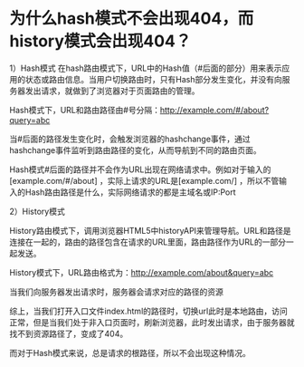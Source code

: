 # 为什么hash模式不会出现404，而history模式会出现404？

1）Hash模式
在hash路由模式下，URL中的Hash值（#后面的部分）用来表示应用的状态或路由信息。当用户切换路由时，只有Hash部分发生变化，并没有向服务器发出请求，就做到了浏览器对于页面路由的管理。

Hash模式下，URL和路由路径由#号分隔：http://example.com/#/about?query=abc

当#后面的路径发生变化时，会触发浏览器的hashchange事件，通过hashchange事件监听到路由路径的变化，从而导航到不同的路由页面。

Hash模式#后面的路径并不会作为URL出现在网络请求中。例如对于输入的[example.com/#/about] ，实际上请求的URL是[example.com/] ，所以不管输入的Hash路由路径是什么，实际网络请求的都是主域名或IP:Port

2）History模式

History路由模式下，调用浏览器HTML5中historyAPI来管理导航。URL和路径是连接在一起的，路由的路径包含在请求的URL里面，路由路径作为URL的一部分一起发送。

History模式下，URL路由格式为：http://example.com/about&query=abc

当我们向服务器发出请求时，服务器会请求对应的路径的资源

综上，当我们打开入口文件index.html的路径时，切换url此时是本地路由，访问正常，但是当我们处于非入口页面时，刷新浏览器，此时发出请求，由于服务器就找不到资源路径了，变成了404。

而对于Hash模式来说，总是请求的根路径，所以不会出现这种情况。
